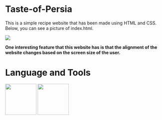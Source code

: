 # Taste-of-Persia

This is a simple recipe website that has been made using HTML and CSS.
Below, you can see a picture of index.html. <br />

<img src="https://github.com/Paniz-Peiravani/Taste-of-Persia/assets/100456553/3e26a3c8-a66a-40aa-ad90-69d5fce932b1.png"> <br />

  **One interesting feature that this website has is that the alignment of the website changes based on the screen size of the user.**

# Language and Tools
<img src="https://github.com/Paniz-Peiravani/Taste-of-Persia/assets/100456553/0320ca8a-ca87-422e-a6ad-1fcb9147e891.png" width="100" height="100"> <img src="https://github.com/Paniz-Peiravani/Taste-of-Persia/assets/100456553/2d286e18-ea52-4a92-8842-7ee746df2ce2.png" width="100" height="100">
